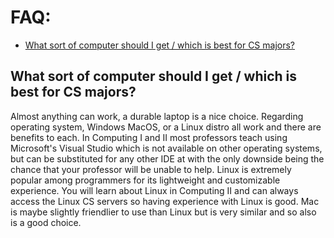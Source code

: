 # FAQ:
 - [What sort of computer should I get / which is best for CS majors?](#what-sort-of-computer-should-i-get--which-is-best-for-cs-majors)

## What sort of computer should I get / which is best for CS majors?

Almost anything can work, a durable laptop is a nice choice. Regarding operating system, Windows MacOS, or a Linux distro all work and there are benefits to each. In Computing I and II most professors teach using Microsoft's Visual Studio which is not available on other operating systems, but can be substituted for any other IDE at with the only downside being the chance that your professor will be unable to help. Linux is extremely popular among programmers for its lightweight and customizable experience. You will learn about Linux in Computing II and can always access the Linux CS servers so having experience with Linux is good. Mac is maybe slightly friendlier to use than Linux but is very similar and so also is a good choice.
